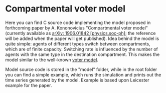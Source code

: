 # Compartmental voter model

Here you can find C source code implementing the model proposed in forthcoming
paper by A. Kononovicius "Compartmental voter model" (currently available as
[arXiv: 1906.01842 [physics.soc-ph]](https://arxiv.org/abs/1906.01842); the
reference will be added when the paper will get published). Idea behind the
model is quite simple: agents of different types switch between compartments,
which are of finite capacity. Switching rate is influenced by the number of
agents with the same type in the destination compartment. This makes the model
similar to the well-known [voter model](http://rf.mokslasplius.lt/rinkejo-modelis/).

Model source code is stored in the "model" folder, while in the root folder you
can find a simple example, which runs the simulation and prints out the time
series generated by the model. Example is based upon Leicester example for the
paper.
